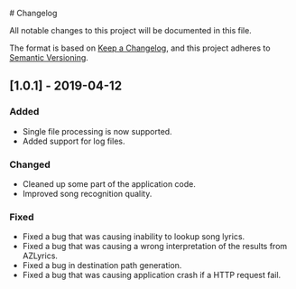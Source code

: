 # Changelog

All notable changes to this project will be documented in this file.

The format is based on [Keep a Changelog](https://keepachangelog.com/en/1.0.0/),
and this project adheres to [Semantic Versioning](https://semver.org/spec/v2.0.0.html).

## [1.0.1] - 2019-04-12

### Added

- Single file processing is now supported.
- Added support for log files.

### Changed

- Cleaned up some part of the application code.
- Improved song recognition quality.

### Fixed

- Fixed a bug that was causing inability to lookup song lyrics.
- Fixed a bug that was causing a wrong interpretation of the results from AZLyrics.
- Fixed a bug in destination path generation.
- Fixed a bug that was causing application crash if a HTTP request fail.